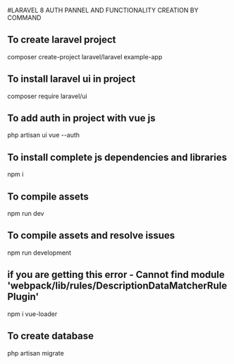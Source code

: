 
#LARAVEL 8 AUTH PANNEL AND FUNCTIONALITY CREATION BY COMMAND

## To create laravel project
composer create-project laravel/laravel example-app

## To install laravel ui in project
composer require laravel/ui

## To add auth in project with vue js
php artisan ui vue --auth

## To install complete js dependencies and libraries
npm i

## To compile assets
npm run dev

## To compile assets and resolve issues
npm run development

## if you are getting this error - Cannot find module 'webpack/lib/rules/DescriptionDataMatcherRulePlugin'
npm i vue-loader

## To create database
php artisan migrate
